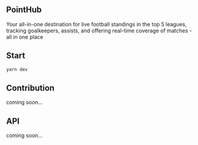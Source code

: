 ## PointHub

Your all-in-one destination for live football standings in the top 5 leagues, tracking goalkeepers, assists, and offering real-time coverage of matches - all in one place

## Start

```bash
yarn dev
```

## Contribution

coming soon...

## API

coming soon...
